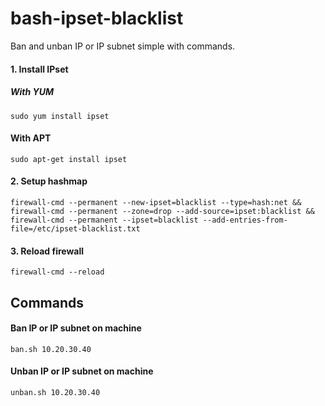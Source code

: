 # bash-ipset-blacklist
Ban and unban IP or IP subnet simple with commands.

#### 1. Install IPset
##### With YUM
```
sudo yum install ipset
```
#### With APT
```
sudo apt-get install ipset
```

#### 2. Setup hashmap
```
firewall-cmd --permanent --new-ipset=blacklist --type=hash:net && firewall-cmd --permanent --zone=drop --add-source=ipset:blacklist && firewall-cmd --permanent --ipset=blacklist --add-entries-from-file=/etc/ipset-blacklist.txt
```

#### 3. Reload firewall
```
firewall-cmd --reload
```

## Commands

#### Ban IP or IP subnet on machine
```
ban.sh 10.20.30.40
```

#### Unban IP or IP subnet on machine
```
unban.sh 10.20.30.40
```
